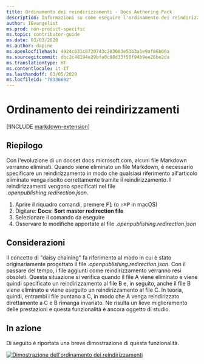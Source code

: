 ```yaml
---
title: Ordinamento dei reindirizzamenti - Docs Authoring Pack
description: Informazioni su come eseguire l'ordinamento dei reindirizzamenti con Docs Authoring Pack, estensione di Visual Studio Code.
author: IEvangelist
ms.prod: non-product-specific
ms.topic: contributor-guide
ms.date: 03/03/2020
ms.author: dapine
ms.openlocfilehash: 4924c631c8720743c283083e53b3a1e9af86b00a
ms.sourcegitcommit: dbc2c48194e29bfa0c88d33f50f94b9ee26be2da
ms.translationtype: HT
ms.contentlocale: it-IT
ms.lasthandoff: 03/05/2020
ms.locfileid: "78336682"
---
```

# <a name="sort-redirects"></a>Ordinamento dei reindirizzamenti

[!INCLUDE [markdown-extension](includes/markdown-extension.md)]

## <a name="summary"></a>Riepilogo

Con l'evoluzione di un docset docs.microsoft.com, alcuni file Markdown verranno eliminati. Quando viene eliminato un file Markdown, è necessario specificare un reindirizzamento in modo che qualsiasi riferimento all'articolo eliminato venga risolto correttamente tramite il reindirizzamento. I reindirizzamenti vengono specificati nel file *.openpublishing.redirection.json*.

1. Aprire il riquadro comandi, premere <kbd>F1</kbd> (o <kbd>⇧⌘P</kbd> in macOS)
1. Digitare: **Docs: Sort master redirection file**
1. Selezionare il comando da eseguire
1. Osservare le modifiche apportate al file *.openpublishing.redirection.json*

## <a name="considerations"></a>Considerazioni

Il concetto di "daisy chaining" fa riferimento al modo in cui è stato originariamente progettato il file *.openpublishing.redirection.json*. Con il passare del tempo, i file aggiunti come reindirizzamento verranno resi obsoleti. Questa situazione si verifica quando il file A viene eliminato e viene quindi specificato un reindirizzamento al file B e, in seguito, anche il file B viene eliminato e viene eseguito un reindirizzamento al file C. In teoria, quindi, entrambi i file puntano a C, in modo che A venga reindirizzato direttamente a C e B rimanga invariato. Ne risulta un lieve miglioramento delle prestazioni e questa funzionalità è ancora oggetto di studio.

## <a name="in-action"></a>In azione

Di seguito è riportata una breve dimostrazione di questa funzionalità.

[![Dimostrazione dell'ordinamento dei reindirizzamenti](media/sort-redirect.gif)](media/sort-redirect.gif#lightbox)
